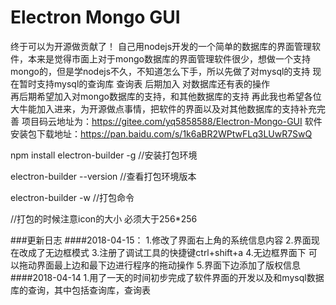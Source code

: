 # Electron Mongo GUI
终于可以为开源做贡献了！
自己用nodejs开发的一个简单的数据库的界面管理软件，本来是觉得市面上对于mongo数据库的界面管理软件很少，想做一个支持mongo的，但是学nodejs不久，不知道怎么下手，所以先做了对mysql的支持
现在暂时支持mysql的查询库  查询表  后期加入 对数据库还有表的操作  
再后期希望加入对mongo数据库的支持，和其他数据库的支持
再此我也希望各位大牛能加入进来，为开源做点事情，把软件的界面以及对其他数据库的支持补充完善
项目码云地址为：https://gitee.com/yq5858588/Electron-Mongo-GUI
软件安装包下载地址：https://pan.baidu.com/s/1k6aBR2WPtwFLq3LUwR7SwQ


npm install electron-builder -g  //安装打包环境

electron-builder --version  //查看打包环境版本

electron-builder -w     //打包命令


//打包的时候注意icon的大小  必须大于256*256

###更新日志
####2018-04-15：
1.修改了界面右上角的系统信息内容
2.界面现在改成了无边框模式
3.注册了调试工具的快捷键ctrl+shift+a
4.无边框界面下 可以拖动界面最上边和最下边进行程序的拖动操作
5.界面下边添加了版权信息
####2018-04-14
1.用了一天的时间初步完成了软件界面的开发以及和mysql数据库的查询，其中包括查询库，查询表


